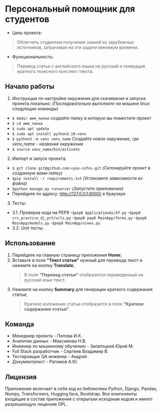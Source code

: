 # Персональный помощник для студентов
- Цель проекта:
> Облегчить студентам получение знаний из зарубежных источников, затрачивая на эти задачи минимум времени.

- Функциональность:
> Перевод статьи с английского языка на русский и генерация краткого тезисного конспект текста. 

## Начало работы
1. Инструкции по настройке окружения для скачивания и запуска проекта локально:
   *(Последовательно выполните на машине linux следующие команды)*
- `$ mkdir имя_папки`  *создайте папку в которую вы поместите проект*
- `$ cd имя_папки`
- `$ sudo apt update`
- `$ sudo apt install python3.10-venv`
- `$ python3 -m venv venv_name` *Создайте новое окружение, где venv_name - название окружения*
- `$ source venv_name/bin/activate`
  
2. Импорт и запуск проекта:
- `$ git clone git@github.com:<you-info>.git` *(Склонируйте проект в созданную вами папку)*
- `$pip install -r requirements.txt` *(Установите зависимости из файла)*
- `$python manage.py runserver` *(Запустите приложение)*
- Перейдите по адресу: http://127.0.0.1:8000/ в браузере

3. Тесты:
- 3.1. Проверка кода на PEP8
   -`$pep8 ApplicationAi/hf.py`
   -`$pep8 crs_practice_dj_prt/urls.py`
   -`$pep8 pep8 MainApp/forms.py`
   -`$pep8 MainApp/models.py`
   -`$pep8 MainApp/views.py`
- 3.2. Unit тесты:

## Использование
1. Перейдите на главную страницу приложения **Home**;
2. Вставьте в поле **"Текст статьи"** нужный для перевода текст и нажмите на кнопку **Translate**;
   > В поле **"Перевод статьи"** отобразится переведенный на русский язык текст.
3. Нажмите на кнопку **Summary** для генерации краткого содержания статьи;
   > Краткое изложение статьи отобразится в поле **"Краткое содержание статьи"**.

## Команда
- Менеджер проекта - Попова И.К.
- Аналитик данных - Максимова Н.В.
- Инженер по машинному обучению - Запатоцкий Юрий М.
- Full Stack разработчик - Сергеев Владимир В.
- Тестировщик QA инженер - Андрей
- Документалист - Рагимов А.Ю.

## Лицензия
Приложение включает в себя код из библиотеки Python, Django, Pandas, Numpy, Transformers, Hugging face, Bootstrap.
Все компоненты входящие в состав приложения с открытым исходным кодом и имеют разрешающую лицензия GPL.

